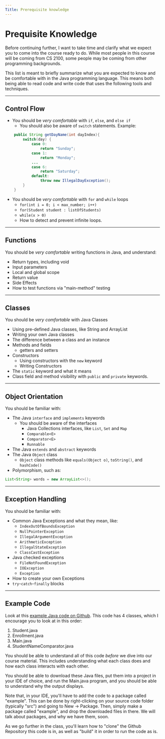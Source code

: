 ```yaml
---
Title: Prerequisite knowledge
---
```


# Prequisite Knowledge

Before continuing further, I want to take time and clarify what we
expect you to come into the course ready to do. While most people
in this course will be coming from CS 2100, some people may be coming
from other programming backgrounds.

This list is meant to briefly summarize what you are expected to know
and be comfortable with in the Java programming language. This means
both being able to read code and write code that uses the following
tools and techniques.

---

## Control Flow

* You should be *very comfortable* with ```if```, ```else```, and ```else if```
  * You should also be aware of ```switch``` statements. Example:
```java
    public String getDayName(int dayIndex){
        switch(day) {
            case 0:
                return "Sunday";
            case 1:
                return "Monday";
            ...
            case 6:
                return "Saturday";
            default:
                throw new IllegalDayException();
        }
    }
```
* You should be *very comfortable* with ```for``` and ```while``` loops
  * ```for(int i = 0; i < max_number; i++)``` 
  * ```for(Student student : listOfStudents)```
  * ```while(x > 0)```
  * How to detect and prevent infinite loops.

---

## Functions

You should be *very comfortable* writing functions in Java, and understand:
* Return types, including void
* Input parameters
* Local and global scope
* Return value
* Side Effects
* How to test functions via "main-method" testing

---

## Classes

You should be *very comfortable* with Java Classes
* Using pre-defined Java classes, like String and ArrayList
* Writing your own Java classes
* The difference between a class and an instance
* Methods and fields
  * getters and setters
* Constructors
  * Using constructors with the ```new``` keyword
  * Writing Constructors
* The ```static``` keyword and what it means
* Class field and method visibility with ```public``` and ```private``` keywords.

---

## Object Orientation

You should be familiar with:
* The Java ```interface``` and ```implements``` keywords
  * You should be aware of the interfaces
    * Java Collections interfaces, like ```List```, ```Set``` and ```Map```
    * ```Comparable<E>```
    * ```Comparator<E>```
    * ```Runnable```
* The Java ```extends``` and ```abstract``` keywords
* The Java ```Object``` class
  * ```Object``` class methods like ```equals(Object o)```, ```toString()```, and ```hashCode()```
* Polymorphism, such as:
```java
List<String> words = new ArrayList<>();
```

---

## Exception Handling

You should be familiar with:
* Common Java Exceptions and what they mean, like:
  * ```IndexOutOfBoundsException```
  * ```NullPointerException```
  * ```IllegalArgumentException```
  * ```ArithmeticException```
  * ```IllegalStateException```
  * ```ClassCastException```
* Java checked exceptions
  * ```FileNotFoundException```
  * ```IOException```
  * ```Exception```
* How to create your own Exceptions
* ```try```-```catch```-```finally``` blocks

---

## Example Code

Look at this [example Java code on Github](https://github.com/sde-coursepack/java-prerequisite/tree/main/src/main/java/example).
This code has 4 classes, which I encourage you to look at in this order:

1. Student.java
2. Enrollment.java
3. Main.java
4. StudentNameComparator.java

You should be able to understand all of this code *before* we dive
into our course material. This includes understanding what each
class does and how each class interacts with each other.

You should be able to download these
Java files, put them into a project in your IDE of choice, and run
the Main.java program, and you should be able to understand why
the output displays.

Note that, in your IDE, you'll have to add the code to a package called
"example". This can be done by right-clicking on your source code
folder (typically "src") and going to New -> Package. Then, simply
make a package called "example", and drop the downloaded files in there.
We will talk about packages, and why we have them, soon.

As we go further in the class, you'll learn how to "clone" the Github
Repository this code is in, as well as "build" it in order to run
the code as is.